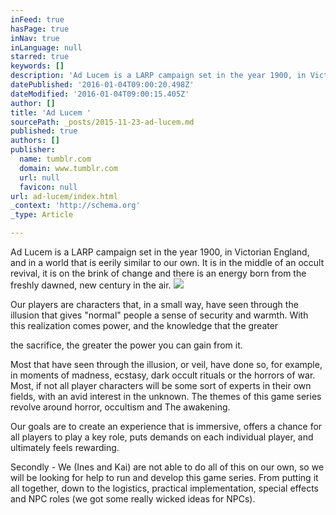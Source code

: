```yaml
---
inFeed: true
hasPage: true
inNav: true
inLanguage: null
starred: true
keywords: []
description: 'Ad Lucem is a LARP campaign set in the year 1900, in Victorian England, and in a world that is eerily similar to our own. It is in the middle of an occult revival, it is on the brink of change and there is an energy born from the freshly dawned, new century in the air. '
datePublished: '2016-01-04T09:00:20.498Z'
dateModified: '2016-01-04T09:00:15.405Z'
author: []
title: 'Ad Lucem '
sourcePath: _posts/2015-11-23-ad-lucem.md
published: true
authors: []
publisher:
  name: tumblr.com
  domain: www.tumblr.com
  url: null
  favicon: null
url: ad-lucem/index.html
_context: 'http://schema.org'
_type: Article

---
```

Ad Lucem is a LARP campaign set in the year 1900, in Victorian England, and in a world that is eerily similar to our own. It is in the middle of an occult revival, it is on the brink of change and there is an energy born from the freshly dawned, new century in the air.
![](https://40.media.tumblr.com/e2008d952609a36011dd57b8f6579483/tumblr_nuqa0t2Xkh1ug5voko2_r1_540.jpg)

Our players are characters that, in a small way, have seen through the illusion that gives "normal" people a sense of security and warmth. With this realization comes power, and the knowledge that the greater

the sacrifice, the greater the power you can gain from it.

Most that have seen through the illusion, or veil, have done so, for example, in moments of madness, ecstasy, dark occult rituals or the horrors of war. Most, if not all player characters will be some sort of experts in their own fields, with an avid interest in the unknown. The themes of this game series revolve around horror, occultism and The awakening.

Our goals are to create an experience that is immersive, offers a chance for all players to play a key role, puts demands on each individual player, and ultimately feels rewarding.

Secondly - We (Ines and Kai) are not able to do all of this on our own, so we will be looking for help to run and develop this game series. From putting it all together, down to the logistics, practical implementation, special effects and NPC roles (we got some really wicked ideas for NPCs).